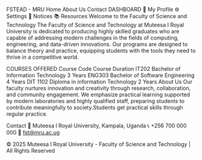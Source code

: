 FSTEAD - MRU
Home About Us Contact
DASHBOARD
👤 My Profile
⚙ Settings
📢 Notices
📚 Resources
Welcome to the Faculty of Science and Technology
The Faculty of Science and Technology at Muteesa I Royal University is dedicated to producing highly skilled graduates who are capable of addressing modern challenges in the fields of computing, engineering, and data-driven innovations. Our programs are designed to balance theory and practice, equipping students with the tools they need to thrive in a competitive world.

COURSES OFFERED
Course Code	Course	Duration
IT202	Bachelor of Information Technology	3 Years
ENG303	Bachelor of Software Engineering	4 Years
DIT 1102	Diploma in information Technology	2 Years
About Us
Our faculty nurtures innovation and creativity through research, collaboration, and community engagement. We emphasize practical learning supported by modern laboratories and highly qualified staff, preparing students to contribute meaningfully to society.Students get practical skills through regular practice.

Contact
📍 Muteesa I Royal University, Kampala, Uganda
📞 +256 700 000 000
📧 fst@mru.ac.ug

© 2025 Muteesa I Royal University - Faculty of Science and Technology | All Rights Reserved
